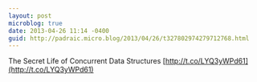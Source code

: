 ```yaml
---
layout: post
microblog: true
date: 2013-04-26 11:14 -0400
guid: http://padraic.micro.blog/2013/04/26/t327802974279712768.html
---
```

The Secret Life of Concurrent Data Structures [http://t.co/LYQ3yWPd61](http://t.co/LYQ3yWPd61)

